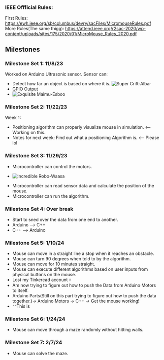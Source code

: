 ### IEEE Offficial Rules: 
First Rules: https://ewh.ieee.org/sb/columbus/devry/sacFiles/MicromouseRules.pdf
More Rules(The same thigg): https://attend.ieee.org/r2sac-2020/wp-content/uploads/sites/175/2020/01/MicroMouse_Rules_2020.pdf
## Milestones

### Milestone Set 1: 11/8/23
Worked on Arduino Ultrasonic sensor. 
Sensor can:
- Detect how far an object is based on where it is.
![Super Crift-Albar](https://github.com/UBIEEE/Salty_Capybara_Proposal_Example/assets/125399829/cb61ea73-424d-4ce2-9563-fce2a8e23ae2)
- GPIO Output
- ![Exquisite Maimu-Esboo](https://github.com/UBIEEE/Salty_Capybara_Proposal_Example/assets/125399829/c2024f23-c002-4e81-bd79-dea80b57934c)


### Milestone Set 2: 11/22/23
Week 1:  
* Positioning algorithm can properly visualize mouse in simulation. <-- Working on this.
* Notes for next week: Find out what a positioning Algorithm is. <-- Please lol 

### Milestone Set 3: 11/29/23
* Microcontroller can control the motors.
- ![Incredible Robo-Waasa](https://github.com/UBIEEE/Salty_Capybara_Proposal_Example/assets/125399829/b4377c7c-965c-4dc9-a8ca-659fed16781d)

* Microcontroller can read sensor data and calculate the position of the mouse.
* Microcontroller can run the algorithm.
  
### Milestone Set 4: Over break
* Start to sned over the data from one end to another. 
* Arduino --> C++
* C++ --> Arduino
### Milestone Set 5: 1/10/24
* Mouse can move in a straight line a stop when it reaches an obstacle.
* Mouse can turn 90 degrees when told to by the algorithm.
* Mouse can move for 10 minutes straight. 
* Mouse can execute different algorithms based on user inputs from physical buttons on the mouse. 
* Lost my Tinkercad account 💀
* Am now trying to figure out how to push the Data from Arduino Motors to itself.
* Arduino Parts(Still on this part trying to figure out how to push the data together.)-> Arduino Motors -> C++ -> Get the mouse working!
* ^^This is
### Milestone Set 6: 1/24/24
* Mouse can move through a maze randomly without hitting walls.

### Milestone Set 7: 2/7/24
* Mouse can solve the maze. 
